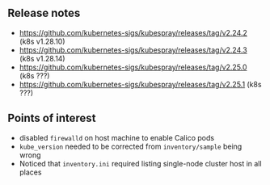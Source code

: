 ## Release notes

- https://github.com/kubernetes-sigs/kubespray/releases/tag/v2.24.2 (k8s v1.28.10)
- https://github.com/kubernetes-sigs/kubespray/releases/tag/v2.24.3 (k8s v1.28.14)
- https://github.com/kubernetes-sigs/kubespray/releases/tag/v2.25.0 (k8s ???)
- https://github.com/kubernetes-sigs/kubespray/releases/tag/v2.25.1 (k8s ???)
## Points of interest

- disabled `firewalld` on host machine to enable Calico pods
- `kube_version` needed to be corrected from `inventory/sample` being wrong
- Noticed that `inventory.ini` required listing single-node cluster host in all places